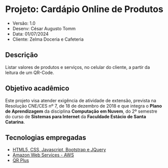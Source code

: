 # Projeto: Cardápio Online de Produtos

* Versão: 1.0
* Desenv: César Augusto Tomm
* Data: 01/07/2024
* Cliente: Zelma Doceria e Cafeteria

## Descrição

Listar valores de produtos e serviços, no celular do cliente, a partir da leitura de um QR-Code.

## Objetivo acadêmico

Este projeto visa atender exigência de atividade de extensão, prevista na Resolução CNE/CES nº 7, de 18 de dezembro de 2018 e que integra o **Plano de Aprendizagem** da disciplina **Computação em Nuvem**, do 2º semestre do curso de **Sistemas para Internet** da **Faculdade Estácio de Santa Catarina**.

## Tecnologias empregadas

* [HTML5, CSS, Javascript, Bootstrap e JQuery](https://www.w3schools.com/)
* [Amazon Web Services - AWS](https://aws.amazon.com/pt/console/)
* [QR Plus](https://www.qrplus.com.br/)
